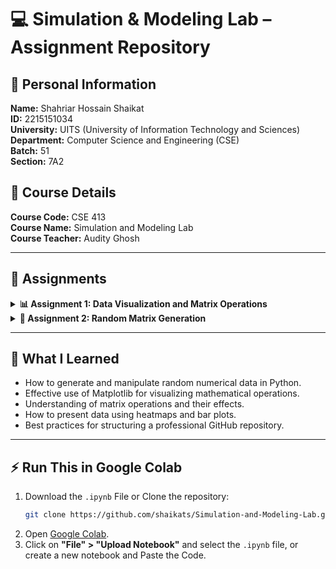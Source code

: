 # 💻 Simulation & Modeling Lab – Assignment Repository

## 👤 **Personal Information**
**Name:** Shahriar Hossain Shaikat  
**ID:** 2215151034  
**University:** UITS (University of Information Technology and Sciences)  
**Department:** Computer Science and Engineering (CSE)  
**Batch:** 51  
**Section:** 7A2  

## 📖 **Course Details**
**Course Code:** CSE 413  
**Course Name:** Simulation and Modeling Lab  
**Course Teacher:** Audity Ghosh  

---

## 📂 **Assignments**

<details>
  <summary><strong>📊 Assignment 1: Data Visualization and Matrix Operations</strong></summary>

### 📝 Tasks
1. Generate two vectors with 15 random floats, plot them, and label axes.
2. Create a 4x4 random matrix, visualize as a heatmap, and label rows/columns.
3. Generate two 4x4 matrices, perform arithmetic operations, visualize with bar plots.

### 📌 Concepts Covered
- Random number generation
- Data visualization with Matplotlib
- Matrix operations with NumPy
- Heatmap visualization
- Bar plot representation of matrix computations

📂 **[View Assignment 1 Notebook](https://github.com/Shaikats/Python-Assignment/blob/main/assignment-01.ipynb)**

</details>

<details>
  <summary><strong>🎲 Assignment 2: Random Matrix Generation</strong></summary>

### 📝 Tasks
1. Use NumPy to create a 3×3 matrix of random integers between 1 and 50.  
2. Run the code twice:  
   - With a fixed seed (`np.random.seed(10)`) to ensure reproducibility.   
   - Without setting a seed, allowing random values to change each time.  
3. Observe and explain the differences in outputs (in a different cell as text).

### 📌 Concepts Covered
- Random integer matrix generation
- Effects of using fixed seeds in random number generation

📂 **[View Assignment 2 Notebook](https://github.com/Shaikats/Python-Assignment/blob/main/assignment-02.ipynb)**

</details>


---

## 🎯 **What I Learned**
- How to generate and manipulate random numerical data in Python.
- Effective use of Matplotlib for visualizing mathematical operations.
- Understanding of matrix operations and their effects.
- How to present data using heatmaps and bar plots.
- Best practices for structuring a professional GitHub repository.

---

## ⚡ **Run This in Google Colab**

1. Download the `.ipynb` File or Clone the repository:
    ```bash
    git clone https://github.com/shaikats/Simulation-and-Modeling-Lab.git
    ```
2. Open [Google Colab](https://colab.research.google.com/).
3. Click on **"File" > "Upload Notebook"** and select the `.ipynb` file, or create a new notebook and Paste the Code.
